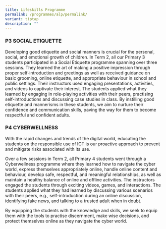 ```yaml
---
title: Lifeskills Programme
permalink: /programmes/alp/permalink/
variant: tiptap
description: ""
---
```

<h3><strong>P3 SOCIAL ETIQUETTE</strong></h3>
<p>Developing good etiquette and social manners is crucial for the personal,
social, and emotional growth of children. In Term 2, all our Primary 3
students participated in a Social Etiquette programme spanning over three
sessions. They learned the art of making a positive impression through
proper self-introduction and greetings as well as received guidance on
basic grooming, online etiquette, and appropriate behaviour in school and
public settings. Their instructors used engaging presentations, activities,
and videos to captivate their interest. The students applied what they
learned by engaging in role-playing activities with their peers, practising
self-introductions and discussing case studies in class. By instilling
good etiquette and mannerisms in these students, we aim to nurture their
confidence and communication skills, paving the way for them to become
respectful and confident adults.</p>
<p></p>
<h3><strong>P4 CYBERWELLNESS</strong></h3>
<p>With the rapid changes and trends of the digital world, educating the
students on the responsible use of ICT is our proactive approach to prevent
and mitigate risks associated with its use.</p>
<p>Over a few sessions in Term 2, all Primary 4 students went through a Cyberwellness
programme where they learned how to navigate the cyber world, express themselves
appropriately online, handle online content and behaviour, develop safe,
respectful, and meaningful relationships, as well as maintain a healthy
balance of online and offline activities. The instructors engaged the students
through exciting videos, games, and interactions. The students applied
what they had learned by discussing various scenarios with their peers,
e.g., self-introduction during an online discussion, identifying fake news,
and talking to a trusted adult when in doubt.</p>
<p>By equipping the students with the knowledge and skills, we seek to equip
them with the tools to practise discernment, make wise decisions, and protect
themselves online as they navigate the cyber world.</p>
<p></p>
<p></p>